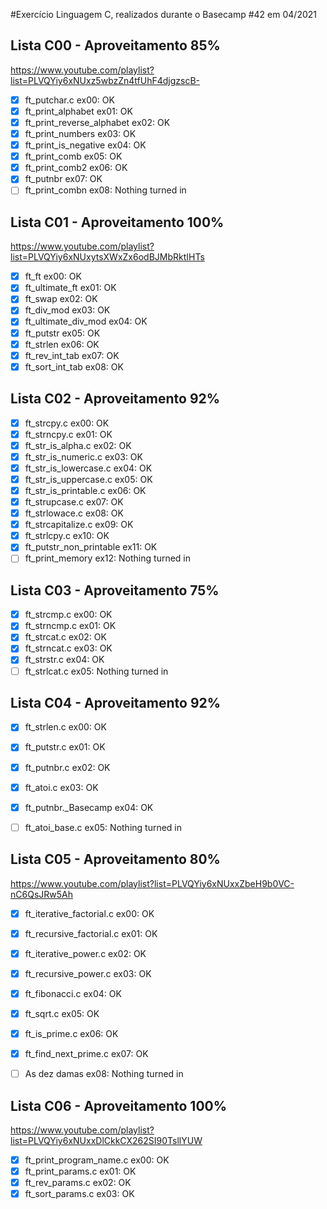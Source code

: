 #Exercício Linguagem C, realizados durante o Basecamp #42 em 04/2021

## Lista C00 - Aproveitamento 85%
https://www.youtube.com/playlist?list=PLVQYiy6xNUxz5wbzZn4tfUhF4djgzscB-

- [x] ft_putchar.c				ex00: OK
- [x] ft_print_alphabet	 		ex01: OK
- [x] ft_print_reverse_alphabet  ex02: OK
- [x] ft_print_numbers			ex03: OK
- [x] ft_print_is_negative		ex04: OK
- [x] ft_print_comb				ex05: OK
- [x] ft_print_comb2			ex06: OK
- [x] ft_putnbr				 	ex07: OK
- [ ] ft_print_combn			ex08: Nothing turned in

## Lista C01 - Aproveitamento 100%
https://www.youtube.com/playlist?list=PLVQYiy6xNUxytsXWxZx6odBJMbRktIHTs

- [x] ft_ft							ex00: OK
- [x] ft_ultimate_ft		 		ex01: OK
- [x] ft_swap				 		ex02: OK
- [x] ft_div_mod					ex03: OK
- [x] ft_ultimate_div_mod			ex04: OK
- [x] ft_putstr 					ex05: OK
- [x] ft_strlen						ex06: OK
- [x] ft_rev_int_tab				ex07: OK
- [x] ft_sort_int_tab				ex08: OK

## Lista C02 - Aproveitamento 92%

- [x] ft_strcpy.c					ex00: OK
- [x] ft_strncpy.c    				ex01: OK
- [x] ft_str_is_alpha.c 			ex02: OK
- [x] ft_str_is_numeric.c			ex03: OK
- [x] ft_str_is_lowercase.c 		ex04: OK
- [x] ft_str_is_uppercase.c 		ex05: OK
- [x] ft_str_is_printable.c   		ex06: OK
- [x] ft_strupcase.c				ex07: OK
- [x] ft_strlowace.c 				ex08: OK
- [x] ft_strcapitalize.c  			ex09: OK
- [x] ft_strlcpy.c					ex10: OK
- [x] ft_putstr_non_printable 		ex11: OK
- [ ] ft_print_memory				ex12: Nothing turned in

## Lista C03 - Aproveitamento 75%

- [x] ft_strcmp.c 				ex00: OK
- [x] ft_strncmp.c 				ex01: OK
- [x] ft_strcat.c 				ex02: OK
- [x] ft_strncat.c 				ex03: OK
- [x] ft_strstr.c 				ex04: OK
- [ ] ft_strlcat.c 				ex05: Nothing turned in

## Lista C04 - Aproveitamento 92%

- [x] ft_strlen.c 				ex00: OK
- [x] ft_putstr.c 				ex01: OK
- [x] ft_putnbr.c 		 		ex02: OK
- [x] ft_atoi.c 				ex03: OK
- [x] ft_putnbr._Basecamp	 	ex04: OK
- [ ] ft_atoi_base.c 			ex05: Nothing turned in


## Lista C05 - Aproveitamento 80%
https://www.youtube.com/playlist?list=PLVQYiy6xNUxxZbeH9b0VC-nC6QsJRw5Ah

- [x] ft_iterative_factorial.c	ex00: OK
- [x] ft_recursive_factorial.c 	ex01: OK
- [x] ft_iterative_power.c 		ex02: OK
- [x] ft_recursive_power.c 		ex03: OK
- [x] ft_fibonacci.c  			ex04: OK
- [x] ft_sqrt.c 				ex05: OK
- [x] ft_is_prime.c  			ex06: OK
- [x] ft_find_next_prime.c 		ex07: OK
- [ ] As dez damas 				ex08: Nothing turned in


## Lista C06 - Aproveitamento 100%
https://www.youtube.com/playlist?list=PLVQYiy6xNUxxDlCkkCX262SI90TsllYUW

- [x] ft_print_program_name.c		ex00: OK
- [x] ft_print_params.c 			ex01: OK
- [x] ft_rev_params.c 		 		ex02: OK
- [x] ft_sort_params.c 				ex03: OK
